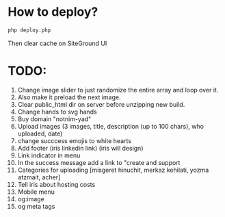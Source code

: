 # How to deploy?

```bash
php deploy.php
```

Then clear cache on SiteGround UI

# TODO:

1. Change image slider to just randomize the entire array and loop over it.
2. Also make it preload the next image.
3. Clear public_html dir on server before unzipping new build.
4. Change hands to svg hands
5. Buy domain "notnim-yad"
6. Upload images (3 images, title, description (up to 100 chars), who uploaded, date)
7. change succcess emojis to white hearts
8. Add footer (iris linkedin link) (iris will design)
9. Link indicator in menu
10. In the success message add a link to "create and support
11. Categories for uploading [misgeret hinuchit, merkaz kehilati, yozma atzmait, acher]
12. Tell iris about hosting costs
13. Mobile menu
14. og:image
15. og meta tags
